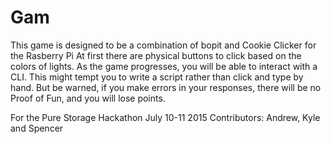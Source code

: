 # Gam

This game is designed to be a combination of bopit and Cookie Clicker for the Rasberry Pi
At first there are physical buttons to click based on the colors of lights. As the game progresses,
you will be able to interact with a CLI. This might tempt you to write a script rather than
click and type by hand. But be warned, if you make errors in your responses, there will be 
no Proof of Fun, and you will lose points.

For the Pure Storage Hackathon July 10-11 2015
Contributors: Andrew, Kyle and Spencer
